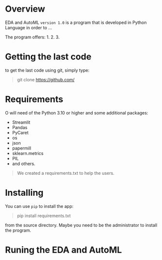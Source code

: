 # Overview

EDA and AutoML `version 1.0` is a program that is developed in Python Language in order to ...

The program offers:
1.
2.
3.

# Getting the last code

to get the last code using git, simply type:
> git clone https://github.com/

# Requirements
O will need of the Python 3.10 or higher and some additional packages:
* Streamlit
* Pandas
* PyCaret
* os
* json
* papermill
* sklearn.metrics
* PIL
* and others.

> We created a requirements.txt to help the users.

# Installing
You can use `pip` to install the app:

> pip install requirements.txt

from the source directory. Maybe you need to be the administrator to install the program.

# Runing the EDA and AutoML


